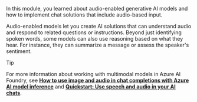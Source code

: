 In this module, you learned about audio-enabled generative AI models and how to implement chat solutions that include audio-based input.

Audio-enabled models let you create AI solutions that can understand audio and respond to related questions or instructions. Beyond just identifying spoken words, some models can also use reasoning based on what they hear. For instance, they can summarize a message or assess the speaker's sentiment.

> [!TIP]
> For more information about working with multimodal models in Azure AI Foundry, see **[How to use image and audio in chat completions with Azure AI model inference](/azure/ai-foundry/model-inference/how-to/use-chat-multi-modal)** and **[Quickstart: Use speech and audio in your AI chats](/azure/ai-services/openai/realtime-audio-quickstart)**.
